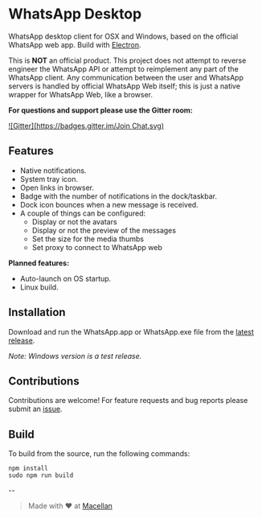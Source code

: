 # WhatsApp Desktop

WhatsApp desktop client for OSX and Windows, based on the official WhatsApp web app. Build with [Electron](http://electron.atom.io/).  

This is **NOT** an official product. This project does not attempt to reverse engineer the WhatsApp API or attempt to reimplement any part of the WhatsApp client. Any communication between the user and WhatsApp servers is handled by official WhatsApp Web itself; this is just a native wrapper for WhatsApp Web, like a browser.

**For questions and support please use the Gitter room:**

[![Gitter](https://badges.gitter.im/Join Chat.svg)](https://gitter.im/rephole/WhatsApp-Desktop)


## Features

* Native notifications.  
* System tray icon.  
* Open links in browser.  
* Badge with the number of notifications in the dock/taskbar.  
* Dock icon bounces when a new message is received.
* A couple of things can be configured:
	* Display or not the avatars
	* Display or not the preview of the messages
	* Set the size for the media thumbs
	* Set proxy to connect to WhatsApp web

**Planned features:**  

* Auto-launch on OS startup.  
* Linux build.  

## Installation

Download and run the WhatsApp.app or WhatsApp.exe file from the [latest release](https://github.com/bcalik/Whatsapp-Desktop/releases).  

*Note: Windows version is a test release.*

## Contributions

Contributions are welcome! For feature requests and bug reports please submit an [issue](https://github.com/bcalik/Whatsapp-Desktop/issues).

## Build

To build from the source, run the following commands:  

`npm install`  
`sudo npm run build`  

--

> Made with :heart: at [Macellan](http://macellan.net)
